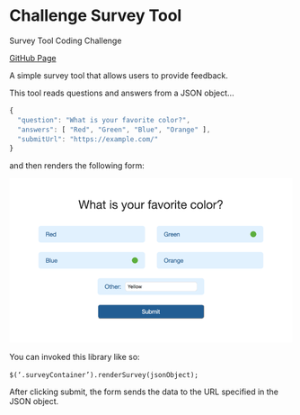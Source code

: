 # Challenge Survey Tool
Survey Tool Coding Challenge

[GitHub Page](https://mithipster.github.io/challenge_survey/)

A simple survey tool that allows users to provide feedback.

This tool reads questions and answers from a JSON object...

```javascript
{
  "question": "What is your favorite color?",
  "answers": [ "Red", "Green", "Blue", "Orange" ],
  "submitUrl": "https://example.com/"
}
```

and then renders the following form:

![Screenshot](img/screenshot.png)

You can invoked this library like so:

`
$(‘.surveyContainer’).renderSurvey(jsonObject);
`

After clicking submit, the form sends the data to the URL specified in the JSON object.
